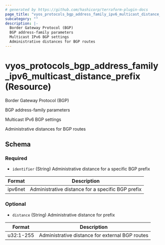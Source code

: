```yaml
---
# generated by https://github.com/hashicorp/terraform-plugin-docs
page_title: "vyos_protocols_bgp_address_family_ipv6_multicast_distance_prefix Resource - vyos"
subcategory: ""
description: |-
  Border Gateway Protocol (BGP)
  BGP address-family parameters
  Multicast IPv6 BGP settings
  Administrative distances for BGP routes
---
```


# vyos_protocols_bgp_address_family_ipv6_multicast_distance_prefix (Resource)

Border Gateway Protocol (BGP)

BGP address-family parameters

Multicast IPv6 BGP settings

Administrative distances for BGP routes



<!-- schema generated by tfplugindocs -->
## Schema

### Required

- `identifier` (String) Administrative distance for a specific BGP prefix

|  Format  |  Description  |
|----------|---------------|
|  ipv6net  |  Administrative distance for a specific BGP prefix  |

### Optional

- `distance` (String) Administrative distance for prefix

|  Format  |  Description  |
|----------|---------------|
|  u32:1-255  |  Administrative distance for external BGP routes  |
